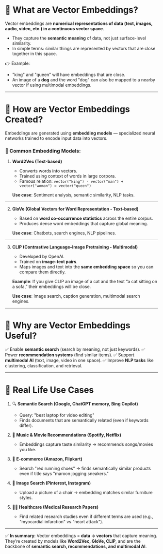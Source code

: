 # 🔹 What are **Vector Embeddings**?

Vector embeddings are **numerical representations of data (text, images, audio, video, etc.) in a continuous vector space**.

* They capture the **semantic meaning** of data, not just surface-level similarity.
* In simple terms: similar things are represented by vectors that are close together in this space.

👉 Example:

* "king" and "queen" will have embeddings that are close.
* An image of a **dog** and the word "dog" can also be mapped to a nearby vector if using multimodal embeddings.

---

# 🔹 How are Vector Embeddings Created?

Embeddings are generated using **embedding models** — specialized neural networks trained to encode input data into vectors.

### 📌 Common Embedding Models:

1. **Word2Vec (Text-based)**

   * Converts words into vectors.
   * Trained using context of words in large corpora.
   * Famous relation:
     `vector("king") - vector("man") + vector("woman") ≈ vector("queen")`

   **Use case**: Sentiment analysis, semantic similarity, NLP tasks.

---

2. **GloVe (Global Vectors for Word Representation - Text-based)**

   * Based on **word co-occurrence statistics** across the entire corpus.
   * Produces dense word embeddings that capture global meaning.

   **Use case**: Chatbots, search engines, NLP pipelines.

---

3. **CLIP (Contrastive Language–Image Pretraining - Multimodal)**

   * Developed by OpenAI.
   * Trained on **image-text pairs**.
   * Maps images and text into the **same embedding space** so you can compare them directly.

   **Example**: If you give CLIP an image of a cat and the text “a cat sitting on a sofa,” their embeddings will be close.

   **Use case**: Image search, caption generation, multimodal search engines.

---

# 🔹 Why are Vector Embeddings Useful?

✅ Enable **semantic search** (search by meaning, not just keywords).
✅ Power **recommendation systems** (find similar items).
✅ Support **multimodal AI** (text, image, video in one space).
✅ Improve **NLP tasks** like clustering, classification, and retrieval.

---

# 🔹 Real Life Use Cases

1. 🔍 **Semantic Search (Google, ChatGPT memory, Bing Copilot)**

   * Query: "best laptop for video editing"
   * Finds documents that are semantically related (even if keywords differ).

2. 🎵 **Music & Movie Recommendations (Spotify, Netflix)**

   * Embeddings capture taste similarity → recommends songs/movies you like.

3. 🛒 **E-commerce (Amazon, Flipkart)**

   * Search "red running shoes" → finds semantically similar products even if title says "maroon jogging sneakers."

4. 📸 **Image Search (Pinterest, Instagram)**

   * Upload a picture of a chair → embedding matches similar furniture styles.

5. 🧑‍⚕️ **Healthcare (Medical Research Papers)**

   * Find related research studies even if different terms are used (e.g., "myocardial infarction" vs "heart attack").

---

✅ **In summary**:
Vector embeddings = **data → vectors** that capture meaning.
They’re created by models like **Word2Vec, GloVe, CLIP**, and are the backbone of **semantic search, recommendations, and multimodal AI**.
